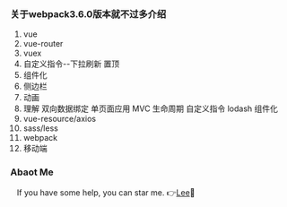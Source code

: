 
### 关于webpack3.6.0版本就不过多介绍
1. vue
2. vue-router
3. vuex
4. 自定义指令--下拉刷新 置顶
5. 组件化
6. 侧边栏
7. 动画
8. 理解 双向数据绑定 单页面应用 MVC 生命周期 自定义指令 lodash 组件化
9. vue-resource/axios
10. sass/less
11. webpack
12. 移动端

### Abaot Me
    If you have some help, you can star me. :point_right:[Lee](https://github.com/Jack-PrettySunshine):see_no_evil:
